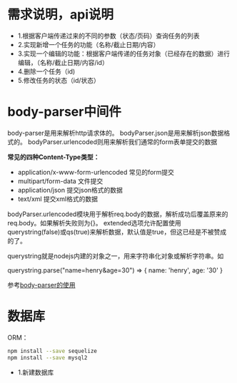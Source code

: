 # 需求说明，api说明

* 1.根据客户端传递过来的不同的参数（状态/页码）查询任务的列表
* 2.实现新增一个任务的功能（名称/截止日期/内容）
* 3.实现一个编辑的功能：根据客户端传递的任务对象（已经存在的数据）进行编辑，（名称/截止日期/内容/id）
* 4.删除一个任务（id)
* 5.修改任务的状态（id/状态）


# body-parser中间件

body-parser是用来解析http请求体的。
bodyParser.json是用来解析json数据格式的。
bodyParser.urlencoded则用来解析我们通常的form表单提交的数据

**常见的四种Content-Type类型：**
* application/x-www-form-urlencoded 常见的form提交
* multipart/form-data 文件提交
* application/json  提交json格式的数据
* text/xml  提交xml格式的数据

bodyParser.urlencoded模块用于解析req.body的数据，解析成功后覆盖原来的req.body。如果解析失败则为{}。
extended选项允许配置使用querystring(false)或qs(true)来解析数据，默认值是true，但这已经是不被赞成的了。

querystring就是nodejs内建的对象之一，用来字符串化对象或解析字符串。如

querystring.parse("name=henry&age=30") => { name: 'henry', age: '30' }

参考[body-parser的使用](https://www.cnblogs.com/lovekiku123/p/11961094.html)

# 数据库

ORM：
```bash
npm install --save sequelize
npm install --save mysql2
```
* 1.新建数据库


